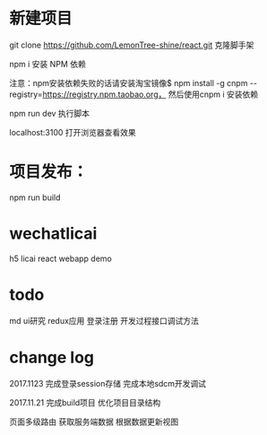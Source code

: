 # 新建项目
git clone https://github.com/LemonTree-shine/react.git   克隆脚手架

npm i    安装 NPM 依赖

注意：npm安装依赖失败的话请安装淘宝镜像$ npm install -g cnpm --registry=https://registry.npm.taobao.org，
然后使用cnpm i 安装依赖

npm run dev  执行脚本

localhost:3100  打开浏览器查看效果

# 项目发布：
npm run build

# wechatlicai
h5 licai react webapp demo

# todo
md ui研究
redux应用
登录注册
开发过程接口调试方法

# change log
2017.1123
完成登录session存储
完成本地sdcm开发调试

2017.11.21
完成build项目
优化项目目录结构

页面多级路由
获取服务端数据
根据数据更新视图

